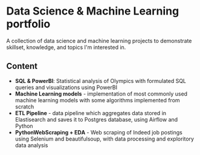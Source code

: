 # Data Science & Machine Learning portfolio
A collection of data science and machine learning projects to demonstrate skillset, knowledge, and topics I'm interested in.

## Content
* **SQL & PowerBI**: Statistical analysis of Olympics with formulated SQL queries and visualizations using PowerBI
* **Machine Learning models** - implementation of most commonly used machine learning models with some algorithms implemented from scratch
* **ETL Pipeline** - data pipeline which aggregates data stored in Elastisearch and saves it to Postgres database, using Airflow and Python
* **PythonWebScraping + EDA** - Web scraping of Indeed job postings using Selenium and beautifulsoup, with data processing and exploritory data analysis